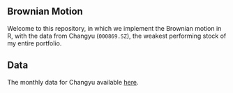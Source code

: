## Brownian Motion

Welcome to this repository, in which we implement the Brownian motion in $\textsf{R}$, with the data from Changyu (`000869.SZ`), the weakest performing stock of my entire portfolio.

## Data

The monthly data for Changyu available [here](https://finance.yahoo.com/quote/000869.SZ/history/?frequency=1mo&period1=972523800&period2=1737428692).
